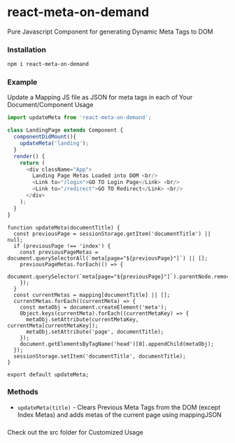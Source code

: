 
# react-meta-on-demand

Pure Javascript Component for generating Dynamic Meta Tags to DOM

### Installation

```bash
npm i react-meta-on-demand
```

### Example
Update a Mapping JS file as JSON for meta tags in each of Your Document/Component Usage

```js
import updateMeta from 'react-meta-on-demand';

class LandingPage extends Component {
  componentDidMount(){
    updateMeta('landing');
  }
  render() {
    return (
      <div className="App">
        Landing Page Metas Loaded into DOM <br/>
        <Link to="/login">GO TO Login Page</Link> <br/>
        <Link to="/redirect">GO TO Redirect</Link> <br/>
      </div>
    );
  }
}

```

```
function updateMeta(documentTitle) {
  const previousPage = sessionStorage.getItem('documentTitle') || null;
  if (previousPage !== 'index') {
    const previousPageMetas = document.querySelectorAll(`meta[page="${previousPage}"]`) || [];
    previousPageMetas.forEach(() => {
      document.querySelector(`meta[page="${previousPage}"]`).parentNode.removeChild(document.querySelector(`meta[page="${previousPage}"]`));
    });
  }
  const currentMetas = mapping[documentTitle] || [];
  currentMetas.forEach((currentMeta) => {
    const metaObj = document.createElement('meta');
    Object.keys(currentMeta).forEach((currentMetaKey) => {
      metaObj.setAttribute(currentMetaKey, currentMeta[currentMetaKey]);
      metaObj.setAttribute('page', documentTitle);
    });
    document.getElementsByTagName('head')[0].appendChild(metaObj);
  });
  sessionStorage.setItem('documentTitle', documentTitle);
}

export default updateMeta;
```

### Methods
* `updateMeta(title)`   - Clears Previous Meta Tags from the DOM (except Index Metas) and adds metas of the current page using mappingJSON

###
Check out the src folder for Customized Usage
